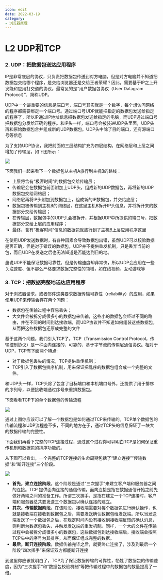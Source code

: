 ```yaml
---
icon: edit
date: 2022-03-19
category:
- 浏览器原理
---
```


# L2 UDP和TCP

### 2. UDP：把数据包送达应用程序

IP是非常底层的协议，只负责把数据包传送到对方电脑，但是对方电脑并不知道把数据包交给哪个程序，是交给浏览器还是交给王者荣耀？因此，需要基于IP之上开发能和应用打交道的协议，最常见的是“用户数据包协议（User Datagram Protocol）”，简称UDP。

UDP中一个最重要的信息是端口号，端口号其实就是一个数字，每个想访问网络的程序都需要绑定一个端口号。通过端口号UDP就能把指定的数据包发送给指定的程序了，所以IP通过IP地址信息把数据包发送给指定的电脑，而UDP通过端口号把数据包分发给正确的程序。和IP头一样，端口号会被装进UDP头里面，UDP头再和原始数据包合并组成新的UDP数据包。UDP头中除了目的端口，还有源端口号等信息

为了支持UDP协议，我把前面的三层结构扩充为四层结构，在网络层和上层之间增加了传输层，如下图所示：

![](https://mc-web-1259409954.cos.ap-guangzhou.myqcloud.com/MyImages/3edb673a43f23d84253c52124ce447ea.png)

下面我们一起来看下一个数据包从主机A旅行到主机B的路线：

- 上层将含有“极客时间”的数据包交给传输层；
- 传输层会在数据包前面附加上UDP头，组成新的UDP数据包，再将新的UDP数据包交给网络层；
- 网络层再将IP头附加到数据包上，组成新的IP数据包，并交给底层；
- 数据包被传输到主机B的网络层，在这里主机B拆开IP头信息，并将拆开来的数据部分交给传输层；
- 在传输层，数据包中的UDP头会被拆开，并根据UDP中所提供的端口号，把数据部分交给上层的应用程序；
- 最终，含有“极客时间”信息的数据包就旅行到了主机B上层应用程序这里

在使用UDP发送数据时，有各种因素会导致数据包出错，虽然UDP可以校验数据是否正确，但是对于错误的数据包，UDP并不提供重发机制，只是丢弃当前的包，而且UDP在发送之后也无法知道是否能达到目的地。

虽说UDP不能保证数据可靠性，但是传输速度却非常快，所以UDP会应用在一些关注速度、但不那么严格要求数据完整性的领域，如在线视频、互动游戏等

### 3. TCP：把数据完整地送达应用程序

对于浏览器请求，或者邮件这类要求数据传输可靠性（reliability）的应用，如果使用UDP来传输会存在两个问题：

- 数据包在传输过程中容易丢失；
- 大文件会被拆分成很多小的数据包来传输，这些小的数据包会经过不同的路由，并在不同的时间到达接收端，而UDP协议并不知道如何组装这些数据包，从而把这些数据包还原成完整的文件

基于这两个问题，我们引入TCP了。TCP（Transmission Control Protocol，传输控制协议）是一种面向连接的、可靠的、基于字节流的传输层通信协议。相对于UDP，TCP有下面两个特点:

- 对于数据包丢失的情况，TCP提供重传机制；
- TCP引入了数据包排序机制，用来保证把乱序的数据包组合成一个完整的文件。

和UDP头一样，TCP头除了包含了目标端口和本机端口号外，还提供了用于排序的序列号，以便接收端通过序号来重排数据包。

下面看看TCP下的单个数据包的传输流程

![](https://mc-web-1259409954.cos.ap-guangzhou.myqcloud.com/MyImages/943ac29f7d5b45a8861b0cde5da99032.png)

通过上图你应该可以了解一个数据包是如何通过TCP来传输的。TCP单个数据包的传输流程和UDP流程差不多，不同的地方在于，通过TCP头的信息保证了一块大的数据传输的完整性。

下面我们再看下完整的TCP连接过程，通过这个过程你可以明白TCP是如何保证重传机制和数据包的排序功能的。

从下图可以看出，一个完整的TCP连接的生命周期包括了“建立连接”“传输数据”和“断开连接”三个阶段。

![](https://mc-web-1259409954.cos.ap-guangzhou.myqcloud.com/MyImages/440ee50de56edc27c6b3c992b3a25844.png)

- **首先，建立连接阶段**。这个阶段是通过“三次握手”来建立客户端和服务器之间的连接。TCP 提供面向连接的通信传输。面向连接是指在数据通信开始之前先做好两端之间的准备工作。所谓三次握手，是指在建立一个TCP连接时，客户端和服务器总共要发送三个数据包以确认连接的建立。
- **其次，传输数据阶段**。在该阶段，接收端需要对每个数据包进行确认操作，也就是接收端在接收到数据包之后，需要发送确认数据包给发送端。所以当发送端发送了一个数据包之后，在规定时间内没有接收到接收端反馈的确认消息，则判断为数据包丢失，并触发发送端的重发机制。同样，一个大的文件在传输过程中会被拆分成很多小的数据包，这些数据包到达接收端后，接收端会按照TCP头中的序号为其排序，从而保证组成完整的数据。
- **最后，断开连接阶段**。数据传输完毕之后，就要终止连接了，涉及到最后一个阶段“四次挥手”来保证双方都能断开连接

到这里你应该就明白了，TCP为了保证数据传输的可靠性，牺牲了数据包的传输速度，因为“三次握手”和“数据包校验机制”等把传输过程中的数据包的数量提高了一倍。
